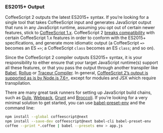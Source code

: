 ### ES2015+ Output

CoffeeScript 2 outputs the latest ES2015+ syntax. If you’re looking for a single tool that takes CoffeeScript input and generates JavaScript output that runs in any JavaScript runtime, assuming you opt out of certain newer features, stick to [CoffeeScript 1.x](/v1/). CoffeeScript 2 [breaks compatibility](#breaking-changes) with certain CoffeeScript 1.x features in order to conform with the ES2015+ specifications, and generate more idiomatic output (a CoffeeScript `=>` becomes an ES `=>`; a CoffeeScript `class` becomes an ES `class`; and so on).

Since the CoffeeScript 2 compiler outputs ES2015+ syntax, it is your responsibility to either ensure that your target JavaScript runtime(s) support all these features, or that you pass the output through another transpiler like [Babel](http://babeljs.io/), [Rollup](https://github.com/rollup/rollup) or [Traceur Compiler](https://github.com/google/traceur-compiler). In general, [CoffeeScript 2’s output is supported as is by Node.js 7.6+](http://node.green/), except for modules and JSX which require transpilation.

There are many great task runners for setting up JavaScript build chains, such as [Gulp](http://gulpjs.com/), [Webpack](https://webpack.github.io/), [Grunt](https://gruntjs.com/) and [Broccoli](http://broccolijs.com/). If you’re looking for a very minimal solution to get started, you can use [babel-preset-env](https://babeljs.io/docs/plugins/preset-env/) and the command line:

```bash
npm install --global coffeescript@next
npm install --save-dev coffeescript@next babel-cli babel-preset-env
coffee --print *.coffee | babel --presets env > app.js
```
